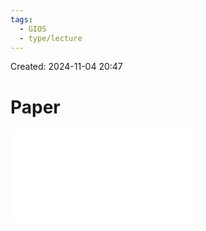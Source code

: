 ```yaml
---
tags:
  - GIOS
  - type/lecture
---
```

Created: 2024-11-04 20:47
# Paper
![](/img/P4L1-implementing-RPC.pdf)


